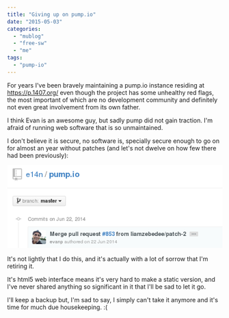 ```yaml
---
title: "Giving up on pump.io"
date: "2015-05-03"
categories: 
  - "mublog"
  - "free-sw"
  - "me"
tags: 
  - "pump-io"
---
```


For years I've been bravely maintaining a pump.io instance residing at https://p.1407.org/ even though the project has some unhealthy red flags, the most important of which are no development community and definitely not even great involvement from its own father.

I think Evan is an awesome guy, but sadly pump did not gain traction. I'm afraid of running web software that is so unmaintained.

I don't believe it is secure, no software is, specially secure enough to go on for almost an year without patches (and let's not dwelve on how few there had been previously):

[![Screenshot from 2015-05-03 14:59:27](images/Screenshot-from-2015-05-03-145927.png)](https://blog.1407.org/wp-content/uploads/2015/05/Screenshot-from-2015-05-03-145927.png)

It's not lightly that I do this, and it's actually with a lot of sorrow that I'm retiring it.

It's html5 web interface means it's very hard to make a static version, and I've never shared anything so significant in it that I'll be sad to let it go.

I'll keep a backup but, I'm sad to say, I simply can't take it anymore and it's time for much due housekeeping. :(
